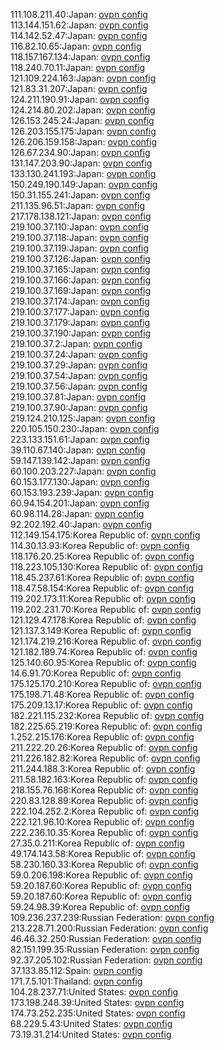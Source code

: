 111.108.211.40:Japan: [ovpn config](vpn/111_108_211_40.ovpn)  
113.144.151.62:Japan: [ovpn config](vpn/113_144_151_62.ovpn)  
114.142.52.47:Japan: [ovpn config](vpn/114_142_52_47.ovpn)  
116.82.10.65:Japan: [ovpn config](vpn/116_82_10_65.ovpn)  
118.157.167.134:Japan: [ovpn config](vpn/118_157_167_134.ovpn)  
118.240.70.11:Japan: [ovpn config](vpn/118_240_70_11.ovpn)  
121.109.224.163:Japan: [ovpn config](vpn/121_109_224_163.ovpn)  
121.83.31.207:Japan: [ovpn config](vpn/121_83_31_207.ovpn)  
124.211.190.91:Japan: [ovpn config](vpn/124_211_190_91.ovpn)  
124.214.80.202:Japan: [ovpn config](vpn/124_214_80_202.ovpn)  
126.153.245.24:Japan: [ovpn config](vpn/126_153_245_24.ovpn)  
126.203.155.175:Japan: [ovpn config](vpn/126_203_155_175.ovpn)  
126.206.159.158:Japan: [ovpn config](vpn/126_206_159_158.ovpn)  
126.67.234.90:Japan: [ovpn config](vpn/126_67_234_90.ovpn)  
131.147.203.90:Japan: [ovpn config](vpn/131_147_203_90.ovpn)  
133.130.241.193:Japan: [ovpn config](vpn/133_130_241_193.ovpn)  
150.249.190.149:Japan: [ovpn config](vpn/150_249_190_149.ovpn)  
150.31.155.241:Japan: [ovpn config](vpn/150_31_155_241.ovpn)  
211.135.96.51:Japan: [ovpn config](vpn/211_135_96_51.ovpn)  
217.178.138.121:Japan: [ovpn config](vpn/217_178_138_121.ovpn)  
219.100.37.110:Japan: [ovpn config](vpn/219_100_37_110.ovpn)  
219.100.37.118:Japan: [ovpn config](vpn/219_100_37_118.ovpn)  
219.100.37.119:Japan: [ovpn config](vpn/219_100_37_119.ovpn)  
219.100.37.126:Japan: [ovpn config](vpn/219_100_37_126.ovpn)  
219.100.37.165:Japan: [ovpn config](vpn/219_100_37_165.ovpn)  
219.100.37.166:Japan: [ovpn config](vpn/219_100_37_166.ovpn)  
219.100.37.169:Japan: [ovpn config](vpn/219_100_37_169.ovpn)  
219.100.37.174:Japan: [ovpn config](vpn/219_100_37_174.ovpn)  
219.100.37.177:Japan: [ovpn config](vpn/219_100_37_177.ovpn)  
219.100.37.179:Japan: [ovpn config](vpn/219_100_37_179.ovpn)  
219.100.37.190:Japan: [ovpn config](vpn/219_100_37_190.ovpn)  
219.100.37.2:Japan: [ovpn config](vpn/219_100_37_2.ovpn)  
219.100.37.24:Japan: [ovpn config](vpn/219_100_37_24.ovpn)  
219.100.37.29:Japan: [ovpn config](vpn/219_100_37_29.ovpn)  
219.100.37.54:Japan: [ovpn config](vpn/219_100_37_54.ovpn)  
219.100.37.56:Japan: [ovpn config](vpn/219_100_37_56.ovpn)  
219.100.37.81:Japan: [ovpn config](vpn/219_100_37_81.ovpn)  
219.100.37.90:Japan: [ovpn config](vpn/219_100_37_90.ovpn)  
219.124.210.125:Japan: [ovpn config](vpn/219_124_210_125.ovpn)  
220.105.150.230:Japan: [ovpn config](vpn/220_105_150_230.ovpn)  
223.133.151.61:Japan: [ovpn config](vpn/223_133_151_61.ovpn)  
39.110.67.140:Japan: [ovpn config](vpn/39_110_67_140.ovpn)  
59.147.139.142:Japan: [ovpn config](vpn/59_147_139_142.ovpn)  
60.100.203.227:Japan: [ovpn config](vpn/60_100_203_227.ovpn)  
60.153.177.130:Japan: [ovpn config](vpn/60_153_177_130.ovpn)  
60.153.193.239:Japan: [ovpn config](vpn/60_153_193_239.ovpn)  
60.94.154.201:Japan: [ovpn config](vpn/60_94_154_201.ovpn)  
60.98.114.28:Japan: [ovpn config](vpn/60_98_114_28.ovpn)  
92.202.192.40:Japan: [ovpn config](vpn/92_202_192_40.ovpn)  
112.149.154.175:Korea Republic of: [ovpn config](vpn/112_149_154_175.ovpn)  
114.30.13.93:Korea Republic of: [ovpn config](vpn/114_30_13_93.ovpn)  
118.176.20.25:Korea Republic of: [ovpn config](vpn/118_176_20_25.ovpn)  
118.223.105.130:Korea Republic of: [ovpn config](vpn/118_223_105_130.ovpn)  
118.45.237.61:Korea Republic of: [ovpn config](vpn/118_45_237_61.ovpn)  
118.47.58.154:Korea Republic of: [ovpn config](vpn/118_47_58_154.ovpn)  
119.202.173.11:Korea Republic of: [ovpn config](vpn/119_202_173_11.ovpn)  
119.202.231.70:Korea Republic of: [ovpn config](vpn/119_202_231_70.ovpn)  
121.129.47.178:Korea Republic of: [ovpn config](vpn/121_129_47_178.ovpn)  
121.137.3.149:Korea Republic of: [ovpn config](vpn/121_137_3_149.ovpn)  
121.174.219.216:Korea Republic of: [ovpn config](vpn/121_174_219_216.ovpn)  
121.182.189.74:Korea Republic of: [ovpn config](vpn/121_182_189_74.ovpn)  
125.140.60.95:Korea Republic of: [ovpn config](vpn/125_140_60_95.ovpn)  
14.6.91.70:Korea Republic of: [ovpn config](vpn/14_6_91_70.ovpn)  
175.125.170.210:Korea Republic of: [ovpn config](vpn/175_125_170_210.ovpn)  
175.198.71.48:Korea Republic of: [ovpn config](vpn/175_198_71_48.ovpn)  
175.209.13.17:Korea Republic of: [ovpn config](vpn/175_209_13_17.ovpn)  
182.221.115.232:Korea Republic of: [ovpn config](vpn/182_221_115_232.ovpn)  
182.225.65.219:Korea Republic of: [ovpn config](vpn/182_225_65_219.ovpn)  
1.252.215.176:Korea Republic of: [ovpn config](vpn/1_252_215_176.ovpn)  
211.222.20.26:Korea Republic of: [ovpn config](vpn/211_222_20_26.ovpn)  
211.226.182.82:Korea Republic of: [ovpn config](vpn/211_226_182_82.ovpn)  
211.244.188.3:Korea Republic of: [ovpn config](vpn/211_244_188_3.ovpn)  
211.58.182.163:Korea Republic of: [ovpn config](vpn/211_58_182_163.ovpn)  
218.155.76.168:Korea Republic of: [ovpn config](vpn/218_155_76_168.ovpn)  
220.83.128.89:Korea Republic of: [ovpn config](vpn/220_83_128_89.ovpn)  
222.104.252.2:Korea Republic of: [ovpn config](vpn/222_104_252_2.ovpn)  
222.121.96.10:Korea Republic of: [ovpn config](vpn/222_121_96_10.ovpn)  
222.236.10.35:Korea Republic of: [ovpn config](vpn/222_236_10_35.ovpn)  
27.35.0.211:Korea Republic of: [ovpn config](vpn/27_35_0_211.ovpn)  
49.174.143.58:Korea Republic of: [ovpn config](vpn/49_174_143_58.ovpn)  
58.230.160.33:Korea Republic of: [ovpn config](vpn/58_230_160_33.ovpn)  
59.0.206.198:Korea Republic of: [ovpn config](vpn/59_0_206_198.ovpn)  
59.20.187.60:Korea Republic of: [ovpn config](vpn/59_20_187_60.ovpn)  
59.20.187.60:Korea Republic of: [ovpn config](vpn/59_20_187_60.ovpn)  
59.24.98.39:Korea Republic of: [ovpn config](vpn/59_24_98_39.ovpn)  
109.236.237.239:Russian Federation: [ovpn config](vpn/109_236_237_239.ovpn)  
213.228.71.200:Russian Federation: [ovpn config](vpn/213_228_71_200.ovpn)  
46.46.32.250:Russian Federation: [ovpn config](vpn/46_46_32_250.ovpn)  
82.151.199.35:Russian Federation: [ovpn config](vpn/82_151_199_35.ovpn)  
92.37.205.102:Russian Federation: [ovpn config](vpn/92_37_205_102.ovpn)  
37.133.85.112:Spain: [ovpn config](vpn/37_133_85_112.ovpn)  
171.7.5.101:Thailand: [ovpn config](vpn/171_7_5_101.ovpn)  
104.28.237.71:United States: [ovpn config](vpn/104_28_237_71.ovpn)  
173.198.248.39:United States: [ovpn config](vpn/173_198_248_39.ovpn)  
174.73.252.235:United States: [ovpn config](vpn/174_73_252_235.ovpn)  
68.229.5.43:United States: [ovpn config](vpn/68_229_5_43.ovpn)  
73.19.31.214:United States: [ovpn config](vpn/73_19_31_214.ovpn)  
